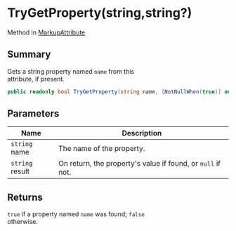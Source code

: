 # TryGetProperty(string,string?)

Method in [MarkupAttribute](yarn.markup.markupattribute.md)

## Summary

Gets a string property named `name` from this\
attribute, if present.

```csharp
public readonly bool TryGetProperty(string name, [NotNullWhen(true)] out string? result)
```

## Parameters

| Name            | Description                                                 |
| --------------- | ----------------------------------------------------------- |
| `string` name   | The name of the property.                                   |
| `string` result | On return, the property's value if found, or `null` if not. |

## Returns

`true` if a property named `name` was found; `false`\
otherwise.
